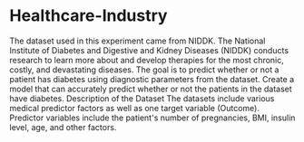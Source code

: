# Healthcare-Industry

The dataset used in this experiment came from NIDDK. The National Institute of Diabetes and Digestive and Kidney Diseases (NIDDK) conducts research to learn more about and develop therapies for the most chronic, costly, and devastating diseases. The goal is to predict whether or not a patient has diabetes using diagnostic parameters from the dataset. Create a model that can accurately predict whether or not the patients in the dataset have diabetes. Description of the Dataset The datasets include various medical predictor factors as well as one target variable (Outcome). Predictor variables include the patient's number of pregnancies, BMI, insulin level, age, and other factors.
